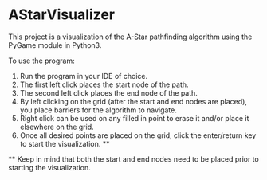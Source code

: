 # AStarVisualizer
This project is a visualization of the A-Star pathfinding algorithm using the PyGame module in Python3.

To use the program:

1. Run the program in your IDE of choice.
2. The first left click places the start node of the path.
3. The second left click places the end node of the path.
4. By left clicking on the grid (after the start and end nodes are placed), you place barriers for the algorithm to navigate.
5. Right click can be used on any filled in point to erase it and/or place it elsewhere on the grid.
6. Once all desired points are placed on the grid, click the enter/return key to start the visualization. **

** Keep in mind that both the start and end nodes need to be placed prior to starting the visualization.
